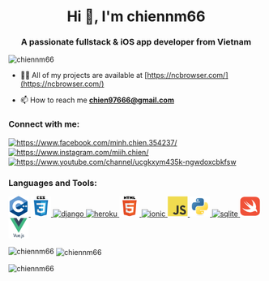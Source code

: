 <h1 align="center">Hi 👋, I'm chiennm66</h1>
<h3 align="center">A passionate fullstack & iOS app developer from Vietnam</h3>

<p align="left"> <img src="https://komarev.com/ghpvc/?username=chiennm66&label=Profile%20views&color=0e75b6&style=flat" alt="chiennm66" /> </p>

- 👨‍💻 All of my projects are available at [https://ncbrowser.com/](https://ncbrowser.com/)

- 📫 How to reach me **chien97666@gmail.com**

<h3 align="left">Connect with me:</h3>
<p align="left">
<a href="https://fb.com/https://www.facebook.com/minh.chien.354237/" target="blank"><img align="center" src="https://raw.githubusercontent.com/rahuldkjain/github-profile-readme-generator/master/src/images/icons/Social/facebook.svg" alt="https://www.facebook.com/minh.chien.354237/" height="30" width="40" /></a>
<a href="https://instagram.com/https://www.instagram.com/miih.chien/" target="blank"><img align="center" src="https://raw.githubusercontent.com/rahuldkjain/github-profile-readme-generator/master/src/images/icons/Social/instagram.svg" alt="https://www.instagram.com/miih.chien/" height="30" width="40" /></a>
<a href="https://www.youtube.com/c/https://www.youtube.com/channel/ucgkxym435k-ngwdoxcbkfsw" target="blank"><img align="center" src="https://raw.githubusercontent.com/rahuldkjain/github-profile-readme-generator/master/src/images/icons/Social/youtube.svg" alt="https://www.youtube.com/channel/ucgkxym435k-ngwdoxcbkfsw" height="30" width="40" /></a>
</p>

<h3 align="left">Languages and Tools:</h3>
<p align="left"> <a href="https://www.w3schools.com/cpp/" target="_blank" rel="noreferrer"> <img src="https://raw.githubusercontent.com/devicons/devicon/master/icons/cplusplus/cplusplus-original.svg" alt="cplusplus" width="40" height="40"/> </a> <a href="https://www.w3schools.com/css/" target="_blank" rel="noreferrer"> <img src="https://raw.githubusercontent.com/devicons/devicon/master/icons/css3/css3-original-wordmark.svg" alt="css3" width="40" height="40"/> </a> <a href="https://www.djangoproject.com/" target="_blank" rel="noreferrer"> <img src="https://cdn.worldvectorlogo.com/logos/django.svg" alt="django" width="40" height="40"/> </a> <a href="https://heroku.com" target="_blank" rel="noreferrer"> <img src="https://www.vectorlogo.zone/logos/heroku/heroku-icon.svg" alt="heroku" width="40" height="40"/> </a> <a href="https://www.w3.org/html/" target="_blank" rel="noreferrer"> <img src="https://raw.githubusercontent.com/devicons/devicon/master/icons/html5/html5-original-wordmark.svg" alt="html5" width="40" height="40"/> </a> <a href="https://ionicframework.com" target="_blank" rel="noreferrer"> <img src="https://upload.wikimedia.org/wikipedia/commons/d/d1/Ionic_Logo.svg" alt="ionic" width="40" height="40"/> </a> <a href="https://developer.mozilla.org/en-US/docs/Web/JavaScript" target="_blank" rel="noreferrer"> <img src="https://raw.githubusercontent.com/devicons/devicon/master/icons/javascript/javascript-original.svg" alt="javascript" width="40" height="40"/> </a> <a href="https://www.python.org" target="_blank" rel="noreferrer"> <img src="https://raw.githubusercontent.com/devicons/devicon/master/icons/python/python-original.svg" alt="python" width="40" height="40"/> </a> <a href="https://www.sqlite.org/" target="_blank" rel="noreferrer"> <img src="https://www.vectorlogo.zone/logos/sqlite/sqlite-icon.svg" alt="sqlite" width="40" height="40"/> </a> <a href="https://developer.apple.com/swift/" target="_blank" rel="noreferrer"> <img src="https://raw.githubusercontent.com/devicons/devicon/master/icons/swift/swift-original.svg" alt="swift" width="40" height="40"/> </a> <a href="https://vuejs.org/" target="_blank" rel="noreferrer"> <img src="https://raw.githubusercontent.com/devicons/devicon/master/icons/vuejs/vuejs-original-wordmark.svg" alt="vuejs" width="40" height="40"/> </a> </p>

<p><img align="left" src="https://github-readme-stats.vercel.app/api/top-langs?username=chiennm66&show_icons=true&locale=en&layout=compact" alt="chiennm66" /></p>

<p>&nbsp;<img align="center" src="https://github-readme-stats.vercel.app/api?username=chiennm66&show_icons=true&locale=en" alt="chiennm66" /></p>

<p><img align="center" src="https://github-readme-streak-stats.herokuapp.com/?user=chiennm66&" alt="chiennm66" /></p>
